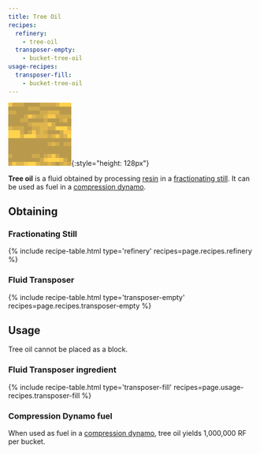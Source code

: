 ```yaml
---
title: Tree Oil
recipes:
  refinery:
    - tree-oil
  transposer-empty:
    - bucket-tree-oil
usage-recipes:
  transposer-fill:
    - bucket-tree-oil
---
```


![Tree oil](/assets/images/thermal-foundation/tree-oil.gif){:style="height: 128px"}


**Tree oil** is a fluid obtained by processing
[resin](/docs/thermal-foundation/fluids/tree/resin/) in a [fractionating
still](/docs/thermal-expansion/machines/fractionating-still/). It can be used as
fuel in a [compression
dynamo](/docs/thermal-expansion/dynamos/compression-dynamo/).


Obtaining
---------

### Fractionating Still
{% include recipe-table.html type='refinery' recipes=page.recipes.refinery %}

### Fluid Transposer
{% include recipe-table.html type='transposer-empty' recipes=page.recipes.transposer-empty %}


Usage
-----

Tree oil cannot be placed as a block.

### Fluid Transposer ingredient
{% include recipe-table.html type='transposer-fill' recipes=page.usage-recipes.transposer-fill %}

### Compression Dynamo fuel
When used as fuel in a [compression
dynamo](/docs/thermal-expansion/dynamos/compression-dynamo/), tree oil yields
1,000,000 RF per bucket.
